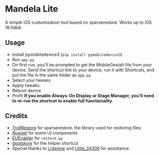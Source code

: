 # Mandela Lite
A simple iOS customization tool based on sparserestore. Works up to iOS 18.0db8.

## Usage
- Install pymobiledevice3 (`pip install pymobiledevice3`)
- Run `app.py`
- On first run, you'll be prompted to get the MobileGestalt file from your device. Send the shortcut link to your device, run it with Shortcuts, and put the file in the same folder as `app.py`
- Select your tweaks
- Apply tweaks
- Reboot device
- Profit
**If you enable Always-On Display or Stage Manager, you'll need to re-run the shortcut to enable full functionality.**

## Credits
- [TrollRestore](https://github.com/JJTech0130/TrollRestore/tree/main/sparserestore) for sparserestore, the library used for restoring files
- [Nugget](https://github.com/leminlimez/Nugget) for some UI components
- [EUEnabler](https://github.com/Lrdsnow/EUEnabler) for `restore.py`
- [dootskyre](https://github.com/dootskyre) for the helper shortcut
- Special thanks to [Lrdsnow](https://github.com/Lrdsnow) and [Little_34306](https://github.com/34306) for assistance
